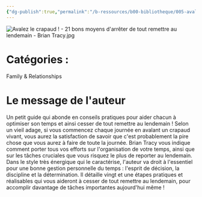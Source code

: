 ```yaml
---
{"dg-publish":true,"permalink":"/b-ressources/b00-bibliotheque/005-avalez-le-crapaud-21-bons-moyens-d-arreter-de-tout-remettre-au-lendemain-brian-tracy/","title":"Avalez le crapaud ! - 21 bons moyens d'arrêter de tout remettre au lendemain","tags":["📓Book"],"noteIcon":""}
---
```


![Avalez le crapaud ! - 21 bons moyens d'arrêter de tout remettre au lendemain - Brian Tracy.jpg](/img/user/B_RESSOURCES/B99_MEDIA/Avalez%20le%20crapaud%20!%20-%2021%20bons%20moyens%20d'arr%C3%AAter%20de%20tout%20remettre%20au%20lendemain%20-%20Brian%20Tracy.jpg)
# Catégories : 
Family & Relationships

# Le message de l'auteur
Un petit guide qui abonde en conseils pratiques pour aider chacun à optimiser son temps et ainsi cesser de tout remettre au lendemain ! Selon un vieil adage, si vous commencez chaque journée en avalant un crapaud vivant, vous aurez la satisfaction de savoir que c'est probablement la pire chose que vous aurez à faire de toute la journée. Brian Tracy vous indique comment porter tous vos efforts sur l'organisation de votre temps, ainsi que sur les tâches cruciales que vous risquez le plus de reporter au lendemain. Dans le style très énergique qui le caractérise, l'auteur va droit à l'essentiel pour une bonne gestion personnelle du temps : l'esprit de décision, la discipline et la détermination. Il détaille vingt et une étapes pratiques et réalisables qui vous aideront à cesser de tout remettre au lendemain, pour accomplir davantage de tâches importantes aujourd'hui même !